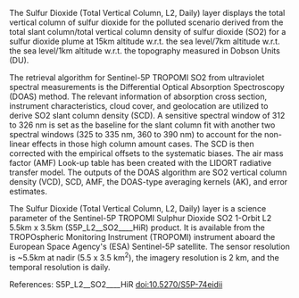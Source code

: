 The Sulfur Dioxide (Total Vertical Column, L2, Daily) layer displays the total vertical column of sulfur dioxide for the polluted scenario derived from the total slant column/total vertical column density of sulfur dioxide (SO2) for a sulfur dioxide plume at 15km altitude w.r.t. the sea level/7km altitude w.r.t. the sea level/1km altitude w.r.t. the topography measured in Dobson Units (DU).

The retrieval algorithm for Sentinel-5P TROPOMI SO2 from ultraviolet spectral measurements is the Differential Optical Absorption Spectroscopy (DOAS) method. The relevant information of absorption cross section, instrument characteristics, cloud cover, and geolocation are utilized to derive SO2 slant column density (SCD). A sensitive spectral window of 312 to 326 nm is set as the baseline for the slant column fit with another two spectral windows (325 to 335 nm, 360 to 390 nm) to account for the non-linear effects in those high column amount cases. The SCD is then corrected with the empirical offsets to the systematic biases. The air mass factor (AMF) Look-up table has been created with the LIDORT radiative transfer model. The outputs of the DOAS algorithm are SO2 vertical column density (VCD), SCD, AMF, the DOAS-type averaging kernels (AK), and error estimates.

The Sulfur Dioxide (Total Vertical Column, L2, Daily) layer is a science parameter of the Sentinel-5P TROPOMI Sulphur Dioxide SO2 1-Orbit L2 5.5km x 3.5km (S5P_L2__SO2____HiR) product. It is available from the TROPOspheric Monitoring Instrument (TROPOMI) instrument aboard the European Space Agency's (ESA) Sentinel-5P satellite. The sensor resolution is ~5.5km at nadir (5.5 x 3.5 km<sup>2</sup>), the imagery resolution is 2 km, and the temporal resolution is daily.

References: S5P_L2__SO2____HiR [doi:10.5270/S5P-74eidii](https://doi.org/10.5270/S5P-74eidii)